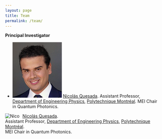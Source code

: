 ```yaml
---
layout: page
title: Team 
permalink: /team/
---
```


**Principal Investigator**  
* ![NQ](./assets/images/quesada-nicolas.jpg) [Nicolás Quesada](https://www.polymtl.ca/expertises/en/quesada-nicolas). Assistant Professor, [Department of Engineering Physics](https://www.polymtl.ca/phys/), [Polytechnique Montréal](https://www.polymtl.ca). MEI Chair in Quantum Photonics. 

<img src="https://www.polymtl.ca/expertises/sites/expertises2.amigow2020.polymtl.ca/files/quesada-nicolas.jpg"
     alt="Nico"
     style="float: left; margin-right: 10px;" /> [Nicolás Quesada](https://www.polymtl.ca/expertises/en/quesada-nicolas).  
Assistant Professor, [Department of Engineering Physics](https://www.polymtl.ca/phys/), [Polytechnique Montréal](https://www.polymtl.ca).  
MEI Chair in Quantum Photonics. 